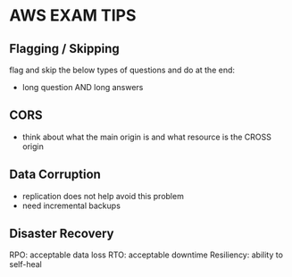 # AWS EXAM TIPS

## Flagging / Skipping

flag and skip the below types of questions and do at the end:

- long question AND long answers

## CORS

- think about what the main origin is and what resource is the CROSS origin

## Data Corruption

- replication does not help avoid this problem
- need incremental backups

## Disaster Recovery

RPO: acceptable data loss
RTO: acceptable downtime
Resiliency: ability to self-heal
